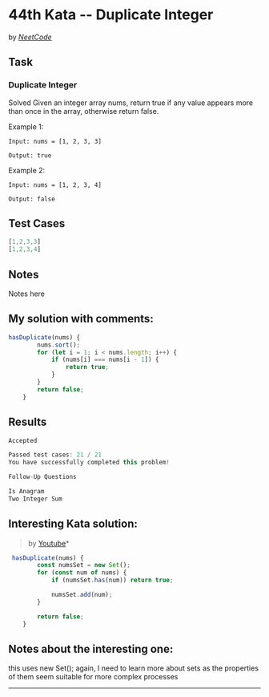 # 44th Kata -- Duplicate Integer


by *[NeetCode](https://neetcode.io/problems/duplicate-integer)*


## Task

### Duplicate Integer


Solved
Given an integer array nums, return true if any value appears more than once in the array, otherwise return false.

Example 1:
```
Input: nums = [1, 2, 3, 3]

Output: true
```
Example 2:
```
Input: nums = [1, 2, 3, 4]

Output: false
```

## Test Cases

```js
[1,2,3,3]
[1,2,3,4]
```


## Notes

Notes here

## My solution with comments:

```js
hasDuplicate(nums) {
        nums.sort();
        for (let i = 1; i < nums.length; i++) {
            if (nums[i] === nums[i - 1]) {
                return true;
            }
        }
        return false;
    }
```


## Results

```js
Accepted

Passed test cases: 21 / 21
You have successfully completed this problem!

Follow-Up Questions

Is Anagram
Two Integer Sum
```

## Interesting Kata solution:
> by [Youtube](https://youtu.be/3OamzN90kPg)*

```js
 hasDuplicate(nums) {
        const numsSet = new Set();
        for (const num of nums) {
            if (numsSet.has(num)) return true;

            numsSet.add(num);
        }

        return false;
    }
```

## Notes about the interesting one:

this uses new Set(); again, I need to learn more about sets as the properties of them seem suitable for more complex processes

---